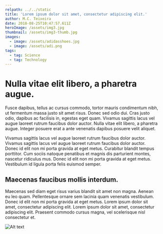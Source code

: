 ```yaml
---
relpath: ../../static
title: 'Lorem ipsum dolor sit amet, consectetur adipiscing elit.'
author: M.C. Teixeira
date: 2018-08-25T10:47:57.611Z
heroImage: /assets/img3.jpg
thumbnail: /assets/img3-thumb.jpg
images:
  - image: /assets/adidasshoes.jpg
  - image: /assets/adi.png
tags:
  - tag: Science
  - tag: Technology
---
```

# Nulla vitae elit libero, a pharetra augue.

Fusce dapibus, tellus ac cursus commodo, tortor mauris condimentum nibh, ut fermentum massa justo sit amet risus. Donec sed odio dui. Cras justo odio, dapibus ac facilisis in, egestas eget quam. Vivamus sagittis lacus vel augue laoreet rutrum faucibus dolor auctor. Nulla vitae elit libero, a pharetra augue. Integer posuere erat a ante venenatis dapibus posuere velit aliquet.

Vivamus sagittis lacus vel augue laoreet rutrum faucibus dolor auctor. Vivamus sagittis lacus vel augue laoreet rutrum faucibus dolor auctor. Donec id elit non mi porta gravida at eget metus. Curabitur blandit tempus porttitor. Cum sociis natoque penatibus et magnis dis parturient montes, nascetur ridiculus mus. Donec id elit non mi porta gravida at eget metus. Vestibulum id ligula porta felis euismod semper.

## Maecenas faucibus mollis interdum.

Maecenas sed diam eget risus varius blandit sit amet non magna. Aenean eu leo quam. Pellentesque ornare sem lacinia quam venenatis vestibulum. Donec id elit non mi porta gravida at eget metus. Lorem ipsum dolor sit amet, consectetur adipiscing elit. Lorem ipsum dolor sit amet, consectetur adipiscing elit. Praesent commodo cursus magna, vel scelerisque nisl consectetur et.

![Alt text](/assets/adi.png)
